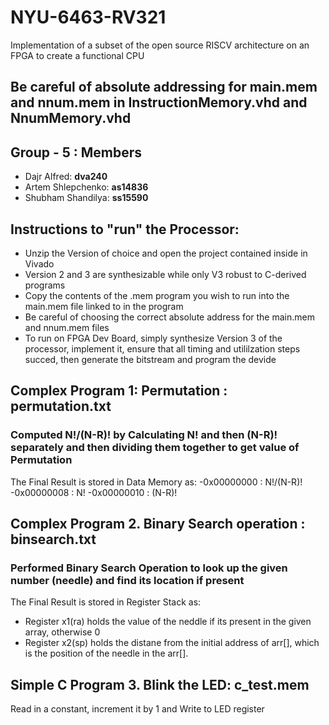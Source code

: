 # NYU-6463-RV321
Implementation of a subset of the open source RISCV architecture on an FPGA to create a functional CPU

## Be careful of absolute addressing for main.mem and nnum.mem in InstructionMemory.vhd and NnumMemory.vhd

## Group - 5 : Members
  - Dajr Alfred:        <b>dva240</b><br>
  - Artem Shlepchenko:  <b>as14836</b><br>
  - Shubham Shandilya:  <b>ss15590</b><br>

## Instructions to "run" the Processor:
- Unzip the Version of choice and open the project contained inside in Vivado
- Version 2 and 3 are synthesizable while only V3 robust to C-derived programs
- Copy the contents of the .mem program you wish to run into the main.mem file linked to in the program
- Be careful of choosing the correct absolute address for the main.mem and nnum.mem files
- To run on FPGA Dev Board, simply synthesize Version 3 of the processor, implement it, 
ensure that all timing and utililzation steps succed, then generate the bitstream and program the devide

## Complex Program 1: Permutation : permutation.txt
### Computed N!/(N-R)! by Calculating N! and then (N-R)! separately and then dividing them together to get value of Permutation
The Final Result is stored in Data Memory as:
 -0x00000000 : N!/(N-R)!
 -0x00000008 : N!
 -0x00000010 : (N-R)!

## Complex Program 2. Binary Search operation : binsearch.txt
### Performed Binary Search Operation to look up the given number (needle) and find its location if present
The Final Result is stored in Register Stack as:
 - Register x1(ra) holds the value of the neddle if its present in the given array, otherwise 0
 - Register x2(sp) holds the distane from the initial address of arr[], which is the position of the needle in the arr[].

## Simple C Program 3. Blink the LED: c_test.mem
Read in a constant, increment it by 1 and Write to LED register 
